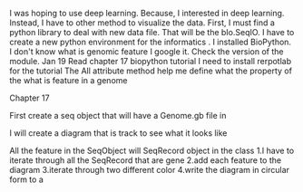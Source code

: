 I was hoping to use deep learning. Because, I interested in deep learning.
Instead, I have to other method to visualize the data. First, I must find a python
library to deal with new data file.  That will be the bIo.SeqIO. I have to create a new python
environment for the informatics . I installed BioPython.
I don't know what is genomic feature I google it. 
Check the version of the module.
Jan 19
Read chapter 17 biopython tutorial 
I need to install  rerpotlab for the tutorial
The All attribute method help me define what the property of the what is feature in a genome

Chapter 17

First create a seq object that will have a Genome.gb file in

I will create a diagram that is track to see what it looks like

All the feature in the SeqObject will SeqRecord object in the class
1.I have to iterate through all the SeqRecord that are gene
2.add each feature to the diagram
3.iterate  through two different color
4.write the diagram  in circular form  to a


